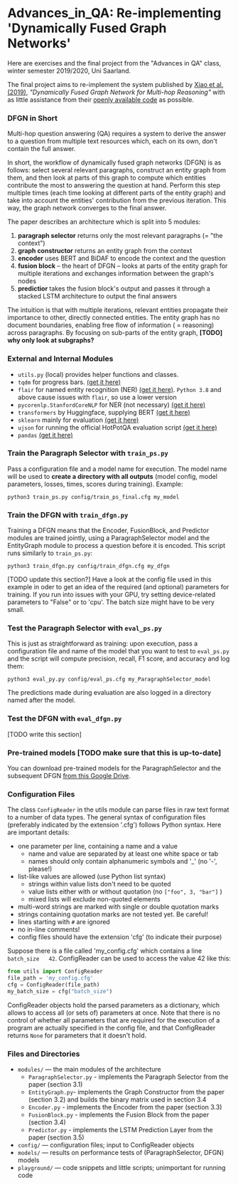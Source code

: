 # Advances_in_QA: Re-implementing 'Dynamically Fused Graph Networks'

Here are exercises and the final project from the "Advances in QA" class, winter semester 2019/2020, Uni Saarland. 

The final project aims to re-implement the system published by [Xiao et al. (2019)](https://arxiv.org/pdf/1905.06933.pdf "pdf on arxiv.org"), *"Dynamically Fused Graph Network for Multi-hop Reasoning"* with as little assistance from their [openly available code](https://github.com/woshiyyya/DFGN-pytorch "Github repository") as possible.

### DFGN in Short
Multi-hop question answering (QA) requires a system to derive the answer to a question from multiple text resources which, each on its own, don't contain the full answer.

In short, the workflow of dynamically fused graph networks (DFGN) is as follows: select several relevant paragraphs, construct an entity graph from them, and then look at parts of this graph to compute which entities contribute the most to answering the question at hand. Perform this step multiple times (each time looking at different parts of the entity graph) and take into account the entities' contribution from the previous iteration. This way, the graph network converges to the final answer.

The paper describes an architecture which is split into 5 modules:
1) **paragraph selector** returns only the most relevant paragraphs (= "the context")
2) **graph constructor** returns an entity graph from the context
3) **encoder** uses BERT and BiDAF to encode the context and the question
4) **fusion block** – the heart of DFGN – looks at parts of the entity graph for multiple iterations and exchanges information between the graph's nodes
5) **predictior** takes the fusion block's output and passes it through a stacked LSTM architecture to output the final answers

The intuition is that with multiple iterations, relevant entities propagate their importance to other, directly connected entities. The entity graph has no document boundaries, enabling free flow of information ( = reasoning) across paragraphs. By focusing on sub-parts of the entity graph, **[TODO] why only look at subgraphs?** 


### External and Internal Modules
- `utils.py` (local) provides helper functions and classes.
- `tqdm` for progress bars. [(get it here)](https://tqdm.github.io/ "Github")
- `flair` for named entity recognition (NER) [(get it here)](https://github.com/flairNLP/flair). `Python 3.8` and above cause issues with `flair`, so use a lower version
- `pycorenlp.StanfordCoreNLP` for NER (not necessary) [(get it here)](https://stanfordnlp.github.io/CoreNLP/other-languages.html)
- `transformers` by Huggingface, supplying BERT [(get it here)](https://github.com/huggingface/transformers#installation)
- `sklearn` mainly for evaluation [(get it here)](https://github.com/scikit-learn/scikit-learn)
- `ujson` for running the official HotPotQA evaluation script [(get it here)](https://github.com/ultrajson/ultrajson)
- `pandas` [(get it here)](https://github.com/pandas-dev/pandas)




### Train the Paragraph Selector with `train_ps.py`
Pass a configuration file and a model name for execution. The model name will be used to **create a directory with all outputs** (model config, model parameters, losses, times, scores during training). Example:
```
python3 train_ps.py config/train_ps_final.cfg my_model
```



### Train the DFGN with `train_dfgn.py`
Training a DFGN means that the Encoder, FusionBlock, and Predictor modules are trained jointly, using a ParagraphSelector model and the EntityGraph module to process a question before it is encoded. This script runs similarly to `train_ps.py`:
```
python3 train_dfgn.py config/train_dfgn.cfg my_dfgn
```
[TODO update this section?]
Have a look at the config file used in this example in oder to get an idea of the required (and optional) parameters for training. If you run into issues with your GPU, try setting device-related parameters to "False" or to 'cpu'. The batch size might have to be very small. 



### Test the Paragraph Selector with `eval_ps.py`
This is just as straightforward as training: upon execution, pass a configuration file and name of the model that you want to test to `eval_ps.py` and the script will compute precision, recall, F1 score, and accuracy and log them:
```
python3 eval_py.py config/eval_ps.cfg my_ParagraphSelector_model
```
The predictions made during evaluation are also logged in a directory named after the model. 



### Test the DFGN with `eval_dfgn.py` 
[TODO write this section] 


### Pre-trained models [TODO make sure that this is up-to-date]
You can download pre-trained models for the ParagraphSelector and the subsequent DFGN [from this Google Drive](https://drive.google.com/drive/folders/1FZzxpKQGhDzaDjACcPTna117Ope-RKdE?usp=sharing).


### Configuration Files
The class `ConfigReader` in the utils module can parse files in raw text format to a number of data types. The general syntax of configuration files (preferably indicated by the extension '.cfg') follows Python syntax. Here are important details:
 
- one parameter per line, containing a name and a value
    - name and value are separated by at least one white space or tab
    - names should only contain alphanumeric symbols and '_' (no '-', please!)
- list-like values are allowed (use Python list syntax)
    - strings within value lists don't need to be quoted
    - value lists either with or without quotation (no `["foo", 3, "bar"]` )
    - mixed lists will exclude non-quoted elements
- multi-word strings are marked with single or double quotation marks
- strings containing quotation marks are not tested yet. Be careful!
- lines starting with `#` are ignored
- no in-line comments!
- config files should have the extension 'cfg' (to indicate their purpose)

Suppose there is a file called 'my_config.cfg' which contains a line `batch_size   42`. ConfigReader can be used to access the value 42 like this:
```python
from utils import ConfigReader
file_path = 'my_config.cfg'
cfg = ConfigReader(file_path)
my_batch_size = cfg("batch_size")
```

ConfigReader objects hold the parsed parameters as a dictionary, which allows to access all (or sets of) parameters at once.
Note that there is no control of whether all parameters that are required for the execution of a program are actually specified in the config file, and that ConfigReader returns `None` for parameters that it doesn't hold.


### Files and Directories

- `modules/` — the main modules of the architecture
    - `ParagraphSelector.py` - implements the Paragraph Selector from the paper (section 3.1)
    - `EntityGraph.py`- implements the Graph Constructor from the paper (section 3.2) and builds the binary matrix used in section 3.4
    - `Encoder.py` - implements the Encoder from the paper (section 3.3)
    - `FusionBlock.py` - implements the Fusion Block from the paper (section 3.4)
    - `Predictor.py` - implements the LSTM Prediction Layer from the paper (section 3.5)
- `config/` — configuration files; input to ConfigReader objects
- `models/` — results on performance tests of (ParagraphSelector, DFGN) models
- `playground/` — code snippets and little scripts; unimportant for running code
